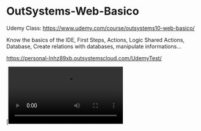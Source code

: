 # OutSystems-Web-Basico

Udemy Class: https://www.udemy.com/course/outsystems10-web-basico/


Know the basics of the IDE, First Steps, Actions, Logic Shared Actions, Database, Create relations with databases, manipulate informations...

https://personal-lnhz89xb.outsystemscloud.com/UdemyTest/

[![Alt text for your video](demo/outsystems-mascote.mp4)

